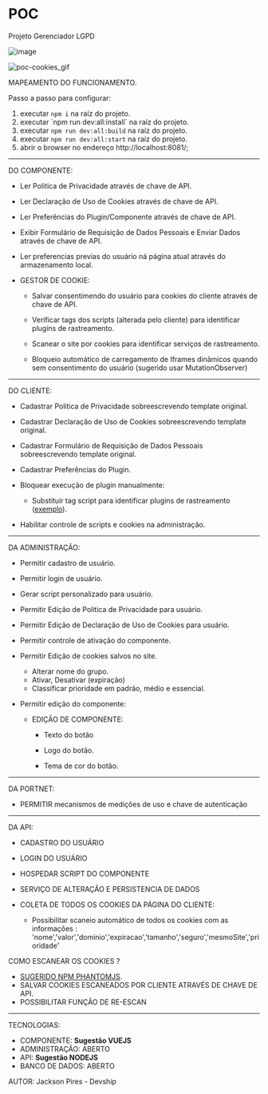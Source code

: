 # POC
Projeto Gerenciador LGPD

![image](https://user-images.githubusercontent.com/40893204/127348612-fdd1f2cb-e09d-4a95-b5c5-d6575aee6f51.png)

![poc-cookies_gif](https://user-images.githubusercontent.com/40893204/127393767-18deca7d-d8c8-469d-b967-548079b36b67.gif)


MAPEAMENTO DO FUNCIONAMENTO.

Passo a passo para configurar:

1. executar `npm i` na raíz do projeto.
2. executar `npm run dev:all:install´ na raíz do projeto.
3. executar `npm run dev:all:build` na raíz do projeto.
4. executar `npm run dev:all:start` na raíz do projeto.
5. abrir o browser no endereço http://localhost:8081/;
_________________________________________________________________________________________________________________________________
DO COMPONENTE:

  - Ler Politica de Privacidade através de chave de API.
  
  - Ler Declaração de Uso de Cookies através de chave de API.
  
  - Ler Preferências do Plugin/Componente através de chave de API.
  
  - Exibir Formulário de Requisição de Dados Pessoais e Enviar Dados através de chave de API.
  
  - Ler preferencias previas do usuário ná página atual através do armazenamento local.
  
  - GESTOR DE COOKIE:
  
    - Salvar consentimendo do usuário para cookies do cliente através de chave de API.
    
    - Verificar tags dos scripts (alterada pelo cliente) para identificar plugins de rastreamento.
    
    - Scanear o site por cookies para identificar serviços de rastreamento.
    
    - Bloqueio automático de carregamento de Iframes dinâmicos quando sem consentimento do usuário (sugerido usar MutationObserver)

_________________________________________________________________________________________________________________________________

DO CLIENTE:

  - Cadastrar Politica de Privacidade sobreescrevendo template original.
  
  - Cadastrar Declaração de Uso de Cookies sobreescrevendo template original.
  
  - Cadastrar Formulário de Requisição de Dados Pessoais sobreescrevendo template original.
  
  - Cadastrar Preferências do Plugin.
  
  - Bloquear execução de plugin manualmente:
      - Substituir tag script para identificar plugins de rastreamento ([exemplo](https://support.secureprivacy.ai/hc/en-us/articles/360013889638-How-to-block-scripts-and-cookies-with-JavaScript-rewrite-manual-blocking-)).
  
  - Habilitar controle de scripts e cookies na administração.
  
_________________________________________________________________________________________________________________________________

DA ADMINISTRAÇÃO:

  - Permitir cadastro de usuário.
  
  - Permitir login de usuário.
  
  - Gerar script personalizado para usuário.
  
  - Permitir Edição de Politica de Privacidade para usuário.
  
  - Permitir Edição de Declaração de Uso de Cookies para usuário.
  
  - Permitir controle de ativação do componente.
  
  - Permitir Edição de cookies salvos no site.
    - Alterar nome do grupo.
    - Ativar, Desativar (expiração)
    - Classificar prioridade em padrão, médio e essencial. 
  
  - Permitir edição do componente:
    
    - EDIÇÃO DE COMPONENTE:
     
      - Texto do botão
      
      - Logo do botão.
      
      - Tema de cor do botão.
      
___________________________________________________________________________________________________________________________________

DA PORTNET:

- PERMITIR mecanismos de medições de uso e chave de autenticação
_________________________________________________________________________________________________________________________________

DA API:

- CADASTRO DO USUÁRIO
- LOGIN DO USUÁRIO
- HOSPEDAR SCRIPT DO COMPONENTE
- SERVIÇO DE ALTERAÇÃO E PERSISTENCIA DE DADOS
- COLETA DE TODOS OS COOKIES DA PÁGINA DO CLIENTE:

  - Possibilitar scaneio automático de todos os cookies com as informações : 'nome','valor','dominio','expiracao','tamanho','seguro','mesmoSite','prioridade'
  
  
COMO ESCANEAR OS COOKIES ?

 - [SUGERIDO NPM PHANTOMJS](https://ourcodeworld.com/articles/read/379/how-to-use-phantomjs-with-node-js). 
 - SALVAR COOKIES ESCANEADOS POR CLIENTE ATRAVÉS DE CHAVE DE API.
 - POSSIBILITAR FUNÇÃO DE RE-ESCAN
 
 __________________________________________________________________________________________________________________________________
 
 TECNOLOGIAS:
 
  - COMPONENTE: **Sugestão VUEJS**
  - ADMINISTRAÇÃO: ABERTO
  - API: **Sugestão NODEJS**
  - BANCO DE DADOS: ABERTO
 
 
 AUTOR: Jackson Pires - Devship
